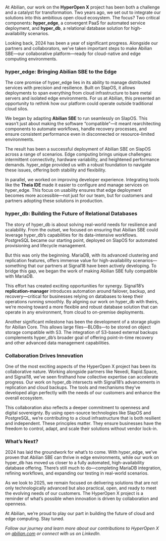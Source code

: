 At Abilian, our work on the **HyperOpen X** project has been both a challenge and a catalyst for transformation. Two years ago, we set out to integrate our solutions into this ambitious open cloud ecosystem. The focus? Two critical components: **hyper_edge**, a convergent PaaS for automated service deployment, and **hyper_db**, a relational database solution for high-availability scenarios.

Looking back, 2024 has been a year of significant progress. Alongside our partners and collaborators, we’ve taken important steps to make Abilian SBE—our collaborative platform—ready for cloud-native and edge computing environments.

### hyper_edge: Bringing Abilian SBE to the Edge

The core promise of hyper_edge lies in its ability to manage distributed services with precision and resilience. Built on SlapOS, it allows deployments to span everything from cloud infrastructure to bare metal servers and isolated edge environments. For us at Abilian, this presented an opportunity to rethink how our platform could operate outside traditional cloud silos.

We began by adapting **Abilian SBE** to run seamlessly on SlapOS. This wasn’t just about making the software “compatible”—it meant rearchitecting components to automate workflows, handle recovery processes, and ensure consistent performance even in disconnected or resource-limited environments.

The result has been a successful deployment of Abilian SBE on SlapOS across a range of scenarios. Edge computing brings unique challenges: intermittent connectivity, hardware variability, and heightened performance demands. hyper_edge provided us with a robust foundation to navigate these issues, offering both stability and flexibility.

In parallel, we worked on improving developer experience. Integrating tools like the **Theia IDE** made it easier to configure and manage services on hyper_edge. This focus on usability ensures that edge deployment becomes more accessible—not just for our team, but for customers and partners adopting these solutions in production.

### hyper_db: Building the Future of Relational Databases

The story of hyper_db is about solving real-world needs for resilience and scalability. From the outset, we focused on ensuring that Abilian SBE could leverage hyper_db’s capabilities for its data-intensive workflows. PostgreSQL became our starting point, deployed on SlapOS for automated provisioning and lifecycle management.

But this was only the beginning. MariaDB, with its advanced clustering and replication features, offers immense value for high-availability scenarios—something that our partners at Signal18 have been actively developing. To bridge this gap, we began the work of making Abilian SBE fully compatible with MariaDB.

This effort has created exciting opportunities for synergy. Signal18’s **replication-manager** introduces automation around failover, backup, and recovery—critical for businesses relying on databases to keep their operations running smoothly. By aligning our work on hyper_db with theirs, we’re moving toward a more flexible and robust database solution that can operate in any environment, from cloud to on-premise deployments.

Another significant milestone has been the development of a storage plugin for Abilian Core. This allows large files—BLOBs—to be stored on object storage compatible with S3. The integration of S3-based external backups complements hyper_db’s broader goal of offering point-in-time recovery and other advanced data management capabilities.

### Collaboration Drives Innovation

One of the most exciting aspects of the HyperOpen X project has been its collaborative nature. Working alongside partners like Nexedi, Rapid.Space, and Signal18, we’ve seen firsthand how collective expertise can accelerate progress. Our work on hyper_db intersects with Signal18’s advancements in replication and cloud backups. The tools and mechanisms they’ve developed align perfectly with the needs of our customers and enhance the overall ecosystem.

This collaboration also reflects a deeper commitment to openness and digital sovereignty. By using open-source technologies like SlapOS and PostgreSQL, we’re contributing to a cloud infrastructure that is both resilient and independent. These principles matter. They ensure businesses have the freedom to control, adapt, and scale their solutions without vendor lock-in.

### What’s Next?

2024 has laid the groundwork for what’s to come. With hyper_edge, we’ve proven that Abilian SBE can thrive in edge environments, while our work on hyper_db has moved us closer to a fully automated, high-availability database offering. There’s still much to do—completing MariaDB integration, refining workflows, and expanding our testing in real-world scenarios.

As we look to 2025, we remain focused on delivering solutions that are not only technologically advanced but also practical, open, and ready to meet the evolving needs of our customers. The HyperOpen X project is a reminder of what’s possible when innovation is driven by collaboration and openness.

At Abilian, we’re proud to play our part in building the future of cloud and edge computing. Stay tuned.

_Follow our journey and learn more about our contributions to HyperOpen X on [abilian.com](#) or connect with us on LinkedIn._
